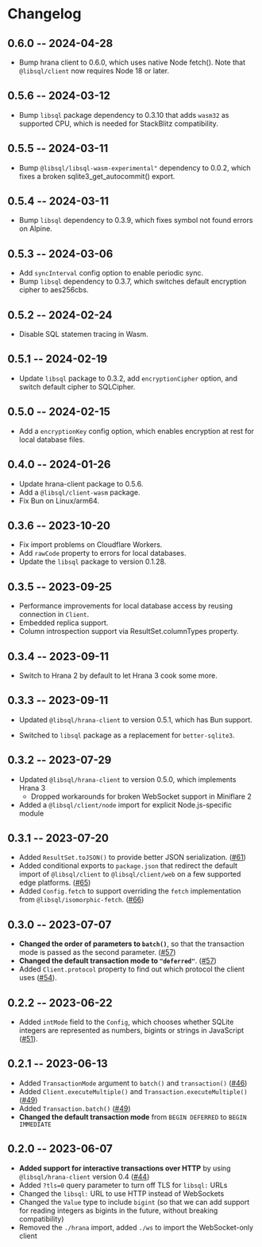 # Changelog

## 0.6.0 -- 2024-04-28

* Bump hrana client to 0.6.0, which uses native Node fetch(). Note that
  `@libsql/client` now requires Node 18 or later.

## 0.5.6 -- 2024-03-12

* Bump `libsql` package dependency to 0.3.10 that adds `wasm32` as
  supported CPU, which is needed for StackBlitz compatibility.

## 0.5.5 -- 2024-03-11

* Bump `@libsql/libsql-wasm-experimental"` dependency to 0.0.2, which
  fixes a broken sqlite3_get_autocommit() export.

## 0.5.4 -- 2024-03-11

* Bump `libsql` dependency to 0.3.9, which fixes symbol not found errors on Alpine.

## 0.5.3 -- 2024-03-06

* Add `syncInterval` config option to enable periodic sync.
* Bump `libsql` dependency to 0.3.7, which switches default encryption cipher to aes256cbs.

## 0.5.2 -- 2024-02-24

* Disable SQL statemen tracing in Wasm.

## 0.5.1 -- 2024-02-19

* Update `libsql` package to 0.3.2, add `encryptionCipher` option, and switch default cipher to SQLCipher.

## 0.5.0 -- 2024-02-15

* Add a `encryptionKey` config option, which enables encryption at rest for local database files.

## 0.4.0 -- 2024-01-26

* Update hrana-client package to 0.5.6.
* Add a `@libsql/client-wasm` package.
* Fix Bun on Linux/arm64.

## 0.3.6 -- 2023-10-20

* Fix import problems on Cloudflare Workers.
* Add `rawCode` property to errors for local databases.
* Update the `libsql` package to version 0.1.28.

## 0.3.5 -- 2023-09-25

* Performance improvements for local database access by reusing connection in `Client`.
* Embedded replica support.
* Column introspection support via ResultSet.columnTypes property.

## 0.3.4 -- 2023-09-11

- Switch to Hrana 2 by default to let Hrana 3 cook some more.

## 0.3.3 -- 2023-09-11

- Updated `@libsql/hrana-client` to version 0.5.1, which has Bun support.

- Switched to `libsql` package as a replacement for `better-sqlite3`.

## 0.3.2 -- 2023-07-29

- Updated `@libsql/hrana-client` to version 0.5.0, which implements Hrana 3
    - Dropped workarounds for broken WebSocket support in Miniflare 2
- Added a `@libsql/client/node` import for explicit Node.js-specific module

## 0.3.1 -- 2023-07-20

- Added `ResultSet.toJSON()` to provide better JSON serialization. ([#61](https://github.com/libsql/libsql-client-ts/pull/61))
- Added conditional exports to `package.json` that redirect the default import of `@libsql/client` to `@libsql/client/web` on a few supported edge platforms. ([#65](https://github.com/libsql/libsql-client-ts/pull/65))
- Added `Config.fetch` to support overriding the `fetch` implementation from `@libsql/isomorphic-fetch`. ([#66](https://github.com/libsql/libsql-client-ts/pull/66))

## 0.3.0 -- 2023-07-07

- **Changed the order of parameters to `batch()`**, so that the transaction mode is passed as the second parameter. ([#57](https://github.com/libsql/libsql-client-ts/pull/57))
- **Changed the default transaction mode to `"deferred"`**. ([#57](https://github.com/libsql/libsql-client-ts/pull/57))
- Added `Client.protocol` property to find out which protocol the client uses ([#54](https://github.com/libsql/libsql-client-ts/pull/54)).

## 0.2.2 -- 2023-06-22

- Added `intMode` field to the `Config`, which chooses whether SQLite integers are represented as numbers, bigints or strings in JavaScript ([#51](https://github.com/libsql/libsql-client-ts/pull/51)).

## 0.2.1 -- 2023-06-13

- Added `TransactionMode` argument to `batch()` and `transaction()` ([#46](https://github.com/libsql/libsql-client-ts/pull/46))
- Added `Client.executeMultiple()` and `Transaction.executeMultiple()` ([#49](https://github.com/libsql/libsql-client-ts/pull/49))
- Added `Transaction.batch()` ([#49](https://github.com/libsql/libsql-client-ts/pull/49))
- **Changed the default transaction mode** from `BEGIN DEFERRED` to `BEGIN IMMEDIATE`

## 0.2.0 -- 2023-06-07

- **Added support for interactive transactions over HTTP** by using `@libsql/hrana-client` version 0.4 ([#44](https://github.com/libsql/libsql-client-ts/pull/44))
- Added `?tls=0` query parameter to turn off TLS for `libsql:` URLs
- Changed the `libsql:` URL to use HTTP instead of WebSockets
- Changed the `Value` type to include `bigint` (so that we can add support for reading integers as bigints in the future, without breaking compatibility)
- Removed the `./hrana` import, added `./ws` to import the WebSocket-only client
